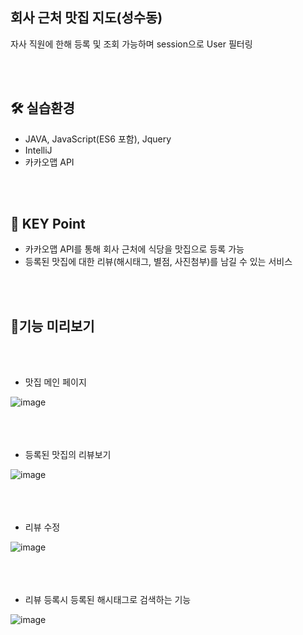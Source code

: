 ## 회사 근처 맛집 지도(성수동)
자사 직원에 한해 등록 및 조회 가능하며 session으로 User 필터링

<br></br>
## 🛠️ 실습환경

- JAVA, JavaScript(ES6 포함), Jquery
- IntelliJ
- 카카오맵 API
  
<br></br>
## 🔑 KEY Point
  - 카카오맵 API를 통해 회사 근처에 식당을 맛집으로 등록 가능
  - 등록된 맛집에 대한 리뷰(해시태그, 별점, 사진첨부)를 남길 수 있는 서비스
    
<br><br>

## 👀기능 미리보기
<br><br>

- 맛집 메인 페이지<br>

![image](https://github.com/seolhee-choi/restaurantsMap/assets/81903004/2befc38f-1e40-4c90-8a66-c47879408502)
<br><br><br><br>

- 등록된 맛집의 리뷰보기<br>

![image](https://github.com/seolhee-choi/restaurantsMap/assets/81903004/ff3b381b-d91c-4d91-a7b1-25a88c1b15c2)
<br><br><br><br>

- 리뷰 수정<br>

![image](https://github.com/seolhee-choi/restaurantsMap/assets/81903004/82c3d76e-eccb-49c8-8c66-4b659fce3d7d)
<br><br><br><br>

- 리뷰 등록시 등록된 해시태그로 검색하는 기능<br>

![image](https://github.com/seolhee-choi/restaurantsMap/assets/81903004/35977473-a1d4-4c05-a35e-57c8d0da5514)
